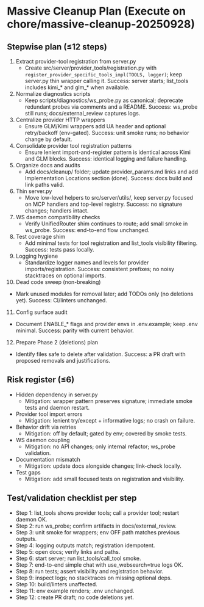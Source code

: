 # Massive Cleanup Plan (Execute on chore/massive-cleanup-20250928)

## Stepwise plan (≤12 steps)
1) Extract provider-tool registration from server.py
   - Create src/server/provider_tools/registration.py with `register_provider_specific_tools_impl(TOOLS, logger)`; keep server.py thin wrapper calling it. Success: server starts; list_tools includes kimi_* and glm_* when available.
2) Normalize diagnostics scripts
   - Keep scripts/diagnostics/ws_probe.py as canonical; deprecate redundant probes via comments and a README. Success: ws_probe still runs; docs/external_review captures logs.
3) Centralize provider HTTP wrappers
   - Ensure GLM/Kimi wrappers add UA header and optional retry/backoff (env-gated). Success: unit smoke runs; no behavior change by default.
4) Consolidate provider tool registration patterns
   - Ensure lenient import-and-register pattern is identical across Kimi and GLM blocks. Success: identical logging and failure handling.
5) Organize docs and audits
   - Add docs/cleanup/ folder; update provider_params.md links and add Implementation Locations section (done). Success: docs build and link paths valid.
6) Thin server.py
   - Move low-level helpers to src/server/utils/, keep server.py focused on MCP handlers and top-level registry. Success: no signature changes; handlers intact.
7) WS daemon compatibility checks
   - Verify UnifiedRouter shim continues to route; add small smoke in ws_probe. Success: end-to-end flow unchanged.
8) Test coverage shim
   - Add minimal tests for tool registration and list_tools visibility filtering. Success: tests pass locally.
9) Logging hygiene
   - Standardize logger names and levels for provider imports/registration. Success: consistent prefixes; no noisy stacktraces on optional imports.
10) Dead code sweep (non-breaking)
   - Mark unused modules for removal later; add TODOs only (no deletions yet). Success: CI/linters unchanged.
11) Config surface audit
   - Document ENABLE_* flags and provider envs in .env.example; keep .env minimal. Success: parity with current behavior.
12) Prepare Phase 2 (deletions) plan
   - Identify files safe to delete after validation. Success: a PR draft with proposed removals and justifications.

## Risk register (≤6)
- Hidden dependency in server.py
  - Mitigation: wrapper pattern preserves signature; immediate smoke tests and daemon restart.
- Provider tool import errors
  - Mitigation: lenient try/except + informative logs; no crash on failure.
- Behavior drift via retries
  - Mitigation: off by default; gated by env; covered by smoke tests.
- WS daemon coupling
  - Mitigation: no API changes; only internal refactor; ws_probe validation.
- Documentation mismatch
  - Mitigation: update docs alongside changes; link-check locally.
- Test gaps
  - Mitigation: add small focused tests on registration and visibility.

## Test/validation checklist per step
- Step 1: list_tools shows provider tools; call a provider tool; restart daemon OK.
- Step 2: run ws_probe; confirm artifacts in docs/external_review.
- Step 3: unit smoke for wrappers; env OFF path matches previous outputs.
- Step 4: logging outputs match; registration idempotent.
- Step 5: open docs; verify links and paths.
- Step 6: start server; run list_tools/call_tool smoke.
- Step 7: end-to-end simple chat with use_websearch=true logs OK.
- Step 8: run tests; assert visibility and registration behavior.
- Step 9: inspect logs; no stacktraces on missing optional deps.
- Step 10: build/linters unaffected.
- Step 11: env example renders; .env unchanged.
- Step 12: create PR draft; no code deletions yet.


